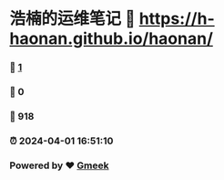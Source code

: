 # 浩楠的运维笔记 :link: https://h-haonan.github.io/haonan/ 
### :page_facing_up: [1](https://h-haonan.github.io/haonan//tag.html) 
### :speech_balloon: 0 
### :hibiscus: 918 
### :alarm_clock: 2024-04-01 16:51:10 
### Powered by :heart: [Gmeek](https://github.com/Meekdai/Gmeek)
